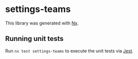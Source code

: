 # settings-teams

This library was generated with [Nx](https://nx.dev).

## Running unit tests

Run `nx test settings-teams` to execute the unit tests via [Jest](https://jestjs.io).

